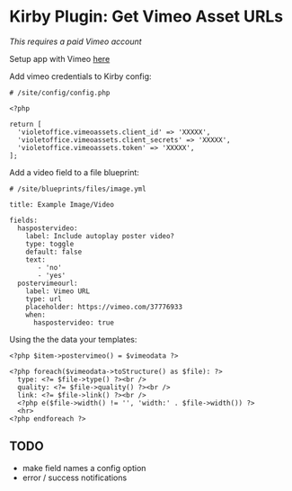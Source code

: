 # Kirby Plugin: Get Vimeo Asset URLs

*This requires a paid Vimeo account*

Setup app with Vimeo [here](https://developer.vimeo.com/apps/new)

Add vimeo credentials to Kirby config:

```
# /site/config/config.php

<?php

return [
  'violetoffice.vimeoassets.client_id' => 'XXXXX',
  'violetoffice.vimeoassets.client_secrets' => 'XXXXX',
  'violetoffice.vimeoassets.token' => 'XXXXX',
];
```

Add a video field to a file blueprint:

```
# /site/blueprints/files/image.yml

title: Example Image/Video        

fields:
  haspostervideo:
    label: Include autoplay poster video?
    type: toggle
    default: false
    text:
       - 'no'
       - 'yes'
  postervimeourl:
    label: Vimeo URL
    type: url
    placeholder: https://vimeo.com/37776933
    when:
      haspostervideo: true
```

Using the the data your templates:

```
<?php $item->postervimeo() = $vimeodata ?>

<?php foreach($vimeodata->toStructure() as $file): ?>
  type: <?= $file->type() ?><br />
  quality: <?= $file->quality() ?><br />
  link: <?= $file->link() ?><br />
  <?php e($file->width() != '', 'width:' . $file->width()) ?>
  <hr>
<?php endforeach ?>
```

## TODO

- make field names a config option
- error / success notifications